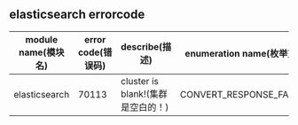 ## elasticsearch  errorcode

| module name(模块名) | error code(错误码)  | describe(描述) |enumeration name(枚举)| Exception Class(类名)|
| -------- | -------- | ----- |-----|-----|
|elasticsearch |70113|cluster is blank!(集群是空白的！)|CONVERT_RESPONSE_FAIL|ElasticsearchErrorCodeSummary|
